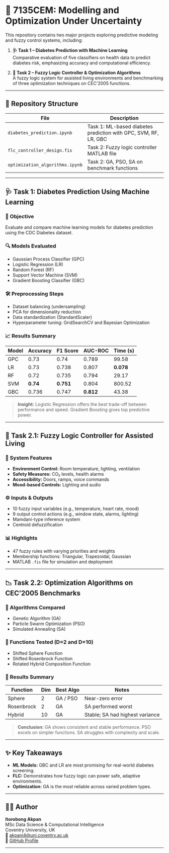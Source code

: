 
# 🧠 7135CEM: Modelling and Optimization Under Uncertainty

This repository contains two major projects exploring predictive modeling and fuzzy control systems, including:

1. **🩺 Task 1 – Diabetes Prediction with Machine Learning**  
   Comparative evaluation of five classifiers on health data to predict diabetes risk, emphasizing accuracy and computational efficiency.

2. **🏡 Task 2 – Fuzzy Logic Controller & Optimization Algorithms**  
   A fuzzy logic system for assisted living environments and benchmarking of three optimization techniques on CEC’2005 functions.

---

## 📁 Repository Structure

| File | Description |
|------|-------------|
| `diabetes_prediction.ipynb` | Task 1: ML-based diabetes prediction with GPC, SVM, RF, LR, GBC |
| `flc_controller_design.fis` | Task 2: Fuzzy logic controller MATLAB file |
| `optimization_algorithms.ipynb` | Task 2: GA, PSO, SA on benchmark functions |

---

## 🩺 Task 1: Diabetes Prediction Using Machine Learning

### 🎯 Objective
Evaluate and compare machine learning models for diabetes prediction using the CDC Diabetes dataset.

### 🔍 Models Evaluated
- Gaussian Process Classifier (GPC)
- Logistic Regression (LR)
- Random Forest (RF)
- Support Vector Machine (SVM)
- Gradient Boosting Classifier (GBC)

### 🛠️ Preprocessing Steps
- Dataset balancing (undersampling)
- PCA for dimensionality reduction
- Data standardization (StandardScaler)
- Hyperparameter tuning: GridSearchCV and Bayesian Optimization

### 📈 Results Summary

| Model | Accuracy | F1 Score | AUC-ROC | Time (s) |
|-------|----------|----------|---------|----------|
| GPC   | 0.73     | 0.74     | 0.789   | 99.58    |
| LR    | 0.73     | 0.738    | 0.807   | **0.078** |
| RF    | 0.72     | 0.735    | 0.794   | 29.17    |
| SVM   | **0.74** | **0.751**| 0.804   | 800.52   |
| GBC   | 0.736    | 0.747    | **0.812** | 43.38  |

> **Insight:** Logistic Regression offers the best trade-off between performance and speed. Gradient Boosting gives top predictive power.

---

## 🧠 Task 2.1: Fuzzy Logic Controller for Assisted Living

### 🧩 System Features
- **Environment Control:** Room temperature, lighting, ventilation
- **Safety Measures:** CO₂ levels, health alarms
- **Accessibility:** Doors, ramps, voice commands
- **Mood-based Controls:** Lighting and audio

### ⚙️ Inputs & Outputs
- 10 fuzzy input variables (e.g., temperature, heart rate, mood)
- 9 output control actions (e.g., window state, alarms, lighting)
- Mamdani-type inference system
- Centroid defuzzification

### 📊 Highlights
- 47 fuzzy rules with varying priorities and weights
- Membership functions: Triangular, Trapezoidal, Gaussian
- MATLAB `.fis` file for simulation and deployment

---

## 📉 Task 2.2: Optimization Algorithms on CEC’2005 Benchmarks

### 🧪 Algorithms Compared
- Genetic Algorithm (GA)
- Particle Swarm Optimization (PSO)
- Simulated Annealing (SA)

### 🧭 Functions Tested (D=2 and D=10)
- Shifted Sphere Function
- Shifted Rosenbrock Function
- Rotated Hybrid Composition Function

### 🚀 Results Summary

| Function | Dim | Best Algo | Notes |
|----------|-----|-----------|-------|
| Sphere   | 2   | GA / PSO  | Near-zero error |
| Rosenbrock | 2 | GA        | SA performed worst |
| Hybrid   | 10  | GA        | Stable; SA had highest variance |

> **Conclusion:** GA shows consistent and stable performance. PSO excels on simpler functions. SA struggles with complexity and scale.

---

## ✨ Key Takeaways

- **ML Models:** GBC and LR are most promising for real-world diabetes screening.
- **FLC:** Demonstrates how fuzzy logic can power safe, adaptive environments.
- **Optimization:** GA is the most reliable across varied problem types.

---

## 🧑‍💻 Author

**Itorobong Akpan**  
MSc Data Science & Computational Intelligence  
Coventry University, UK  
📧 akpani4@uni.coventry.ac.uk  
🔗 [GitHub Profile](https://github.com/akpanitorobong)

---

